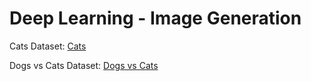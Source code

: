 # Deep Learning - Image Generation

Cats Dataset: [Cats](https://www.kaggle.com/datasets/borhanitrash/cat-dataset)

Dogs vs Cats Dataset: [Dogs vs Cats](https://www.kaggle.com/competitions/dogs-vs-cats/)

